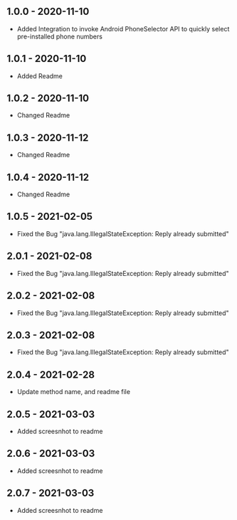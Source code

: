 ## 1.0.0 - 2020-11-10

* Added Integration to invoke Android PhoneSelector API to quickly select pre-installed phone numbers

## 1.0.1 - 2020-11-10

* Added Readme

## 1.0.2 - 2020-11-10

* Changed Readme

## 1.0.3 - 2020-11-12

* Changed Readme

## 1.0.4 - 2020-11-12

* Changed Readme

## 1.0.5 - 2021-02-05

* Fixed the Bug "java.lang.IllegalStateException: Reply already submitted"

## 2.0.1 - 2021-02-08

* Fixed the Bug "java.lang.IllegalStateException: Reply already submitted"

## 2.0.2 - 2021-02-08

* Fixed the Bug "java.lang.IllegalStateException: Reply already submitted"

## 2.0.3 - 2021-02-08

* Fixed the Bug "java.lang.IllegalStateException: Reply already submitted"

## 2.0.4 - 2021-02-28

* Update method name, and readme file

## 2.0.5 - 2021-03-03

* Added screesnhot to readme

## 2.0.6 - 2021-03-03

* Added screesnhot to readme

## 2.0.7 - 2021-03-03

* Added screesnhot to readme

